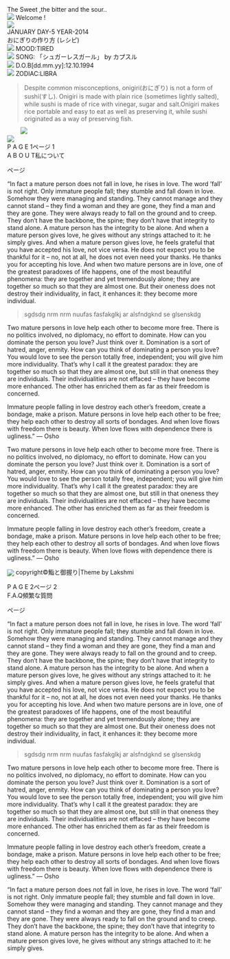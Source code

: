 <html><head><meta charset="UTF-8"><link rel="stylesheet" type="text/css" href="white1css.css"></head>
<body>

<div class="outer">




<div class="title">The Sweet ,the bitter and the sour..</div><div class="about"><!--ul><li onclick="document.getElementById('ex0').innerHTML=document.getElemetById('ex1').innerHTML;">一</li><li>二</li><li>三</li><li>四</li><li>五</li></ul--><div id="wel"><img src="bull.gif"> Welcome !</div><img src="sushi.png" id="image0"><div id="stat">JANUARY DAY-5 YEAR-2014</div><div id="stat0">おにぎりの作り方 (レシピ)</div><div id="mood" onclick="document.getElementById('ex0').innerHTML=document.getElementById('ex1').innerHTML;"><img src="bull.gif"> MOOD:TIRED</div><div id="song"><img src="bull.gif"> SONG: 「シュガーレスガール」 by カプスル</div>
  <div id="BD"><img src="bull.gif"> D.O.B[dd.mm.yy]:12.10.1994</div><div id="sign"><img src="bull.gif"> ZODIAC:LIBRA</div><div id="rand"><blockquote id="bb">Despite common misconceptions, onigiri(おにぎり) is not a form of sushi(すし). Onigiri is made with plain rice (sometimes lightly salted), while sushi is made of rice with vinegar, sugar and salt.Onigiri makes rice portable and easy to eat as well as preserving it, while sushi originated as a way of preserving fish.
</blockquote><img src="http://media.tumblr.com/tumblr_ltq64gOC9m1r27f5r.png" style="
    position: relative;
    left: 31px;
    top: -3px;
"></div><div id="chat"><!--embed src="http://www.sheepproductions.com/billy/billy.swf?autoplay=true&amp;f0=http://www.sheepproductions.com/mfc/done.mp3&amp;t0=Done&amp;f1=http://www.sheepproductions.com/mfc/justified.mp3&amp;t1=Justified&amp;f2=http://www.sheepproductions.com/mfc/shesaid.mp3&amp;t2=She Said&amp;total=3" quality="high" wmode="transparent" width="200" height="10" name="billy" align="middle" type="application/x-shockwave-flash"--></div></div><div id="image">
  <img src="onigiri.png" id="onigi"></div><div class="extra0"><div id="ex0"><div class="page"><span id="engp">P A G E 1</span><span id="japp">ページ 1</span></div><div class="subtitle"><span id="eng">A B O U T</span><span id="jap">私について</span></div><div id="col"><p>ページ<br>
  
  “In fact a mature person does not fall in love, he rises in love. The word ’fall’ is not right. Only immature people fall; they stumble and fall down in love. Somehow they were managing and standing. They cannot manage and they cannot stand – they find a woman and they are gone, they find a man and they are gone. They were always ready to fall on the ground and to creep. They don’t have the backbone, the spine; they don’t have that integrity to stand alone.
A mature person has the integrity to be alone. And when a mature person gives love, he gives without any strings attached to it: he simply gives. And when a mature person gives love, he feels grateful that you have accepted his love, not vice versa. He does not expect you to be thankful for it – no, not at all, he does not even need your thanks. He thanks you for accepting his love. And when two mature persons are in love, one of the greatest paradoxes of life happens, one of the most beautiful phenomena: they are together and yet tremendously alone; they are together so much so that they are almost one. But their oneness does not destroy their individuality, in fact, it enhances it: they become more individual.
  </p><blockquote>sgdsdg nrm nrm nuufas fasfakglkj ar alsfndgknd se glsenskdg</blockquote><p>
Two mature persons in love help each other to become more free. There is no politics involved, no diplomacy, no effort to dominate. How can you dominate the person you love? Just think over it. Domination is a sort of hatred, anger, enmity. How can you think of dominating a person you love? You would love to see the person totally free, independent; you will give him more individuality. That’s why I call it the greatest paradox: they are together so much so that they are almost one, but still in that oneness they are individuals. Their individualities are not effaced – they have become more enhanced. The other has enriched them as far as their freedom is concerned.


Immature people falling in love destroy each other’s freedom, create a bondage, make a prison. Mature persons in love help each other to be free; they help each other to destroy all sorts of bondages. And when love flows with freedom there is beauty. When love flows with dependence there is ugliness.”
  — 	Osho </p><p>
Two mature persons in love help each other to become more free. There is no politics involved, no diplomacy, no effort to dominate. How can you dominate the person you love? Just think over it. Domination is a sort of hatred, anger, enmity. How can you think of dominating a person you love? You would love to see the person totally free, independent; you will give him more individuality. That’s why I call it the greatest paradox: they are together so much so that they are almost one, but still in that oneness they are individuals. Their individualities are not effaced – they have become more enhanced. The other has enriched them as far as their freedom is concerned.


Immature people falling in love destroy each other’s freedom, create a bondage, make a prison. Mature persons in love help each other to be free; they help each other to destroy all sorts of bondages. And when love flows with freedom there is beauty. When love flows with dependence there is ugliness.”
  — 	Osho </p></div></div></div>

<span id="extra"><img src="su2.gif" style="
    position: relative;
    top: 4px;
"> copyright©鮨と御握り|Theme by Lakshmi</span>


<div id="ex1"><div class="page"><span id="engp">P A G E 2</span><span id="japp">ページ 2</span></div><div class="subtitle"><span id="eng">F.A.Q</span><span id="jap">頻繁な質問</span></div><div id="col"><p>ページ<br>
  
  “In fact a mature person does not fall in love, he rises in love. The word ’fall’ is not right. Only immature people fall; they stumble and fall down in love. Somehow they were managing and standing. They cannot manage and they cannot stand – they find a woman and they are gone, they find a man and they are gone. They were always ready to fall on the ground and to creep. They don’t have the backbone, the spine; they don’t have that integrity to stand alone.
A mature person has the integrity to be alone. And when a mature person gives love, he gives without any strings attached to it: he simply gives. And when a mature person gives love, he feels grateful that you have accepted his love, not vice versa. He does not expect you to be thankful for it – no, not at all, he does not even need your thanks. He thanks you for accepting his love. And when two mature persons are in love, one of the greatest paradoxes of life happens, one of the most beautiful phenomena: they are together and yet tremendously alone; they are together so much so that they are almost one. But their oneness does not destroy their individuality, in fact, it enhances it: they become more individual.
  </p><blockquote>sgdsdg nrm nrm nuufas fasfakglkj ar alsfndgknd se glsenskdg</blockquote><p>
Two mature persons in love help each other to become more free. There is no politics involved, no diplomacy, no effort to dominate. How can you dominate the person you love? Just think over it. Domination is a sort of hatred, anger, enmity. How can you think of dominating a person you love? You would love to see the person totally free, independent; you will give him more individuality. That’s why I call it the greatest paradox: they are together so much so that they are almost one, but still in that oneness they are individuals. Their individualities are not effaced – they have become more enhanced. The other has enriched them as far as their freedom is concerned.


Immature people falling in love destroy each other’s freedom, create a bondage, make a prison. Mature persons in love help each other to be free; they help each other to destroy all sorts of bondages. And when love flows with freedom there is beauty. When love flows with dependence there is ugliness.”
  — 	Osho </p><p>“In fact a mature person does not fall in love, he rises in love. The word ’fall’ is not right. Only immature people fall; they stumble and fall down in love. Somehow they were managing and standing. They cannot manage and they cannot stand – they find a woman and they are gone, they find a man and they are gone. They were always ready to fall on the ground and to creep. They don’t have the backbone, the spine; they don’t have that integrity to stand alone.
A mature person has the integrity to be alone. And when a mature person gives love, he gives without any strings attached to it: he simply gives.</p> <p></p></div></div>
<!--div class="random"></div-->

</div>









</body></html>
